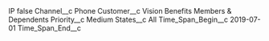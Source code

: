 <?xml version="1.0" encoding="UTF-8"?>
<CustomMetadata xmlns="http://soap.sforce.com/2006/04/metadata" xmlns:xsi="http://www.w3.org/2001/XMLSchema-instance" xmlns:xsd="http://www.w3.org/2001/XMLSchema">
    <label>IP</label>
    <protected>false</protected>
    <values>
        <field>Channel__c</field>
        <value xsi:type="xsd:string">Phone</value>
    </values>
    <values>
        <field>Customer__c</field>
        <value xsi:type="xsd:string">Vision Benefits Members &amp; Dependents</value>
    </values>
    <values>
        <field>Priority__c</field>
        <value xsi:type="xsd:string">Medium</value>
    </values>
    <values>
        <field>States__c</field>
        <value xsi:type="xsd:string">All</value>
    </values>
    <values>
        <field>Time_Span_Begin__c</field>
        <value xsi:type="xsd:date">2019-07-01</value>
    </values>
    <values>
        <field>Time_Span_End__c</field>
        <value xsi:nil="true"/>
    </values>
</CustomMetadata>
